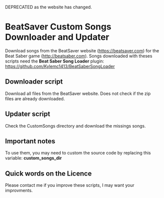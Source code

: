 DEPRECATED as the website has changed.

# BeatSaver Custom Songs Downloader and Updater
Download songs from the BeatSaver website (https://beatsaver.com) for the Beat Saber game (http://beatsaber.com).
Songs downloaded with theses scripts need the **Beat Saber Song Loader** plugin: https://github.com/Kylemc1413/BeatSaberSongLoader

## Downloader script
Download all files from the BeatSaver website. Does not check if the zip files are already downloaded. 

## Updater script
Check the CustomSongs directory and download the missings songs.

## Important notes
To use them, you may need to custom the source code by replacing this variable: **custom_songs_dir**

## Quick words on the Licence
Please contact me if you improve these scripts, I may want your improvments.
